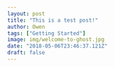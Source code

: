 ```yaml
---
layout: post
title: "This is a test post!"
author: Owen
tags: ["Getting Started"]
image: img/welcome-to-ghost.jpg
date: "2018-05-06T23:46:37.121Z"
draft: false
---
```


